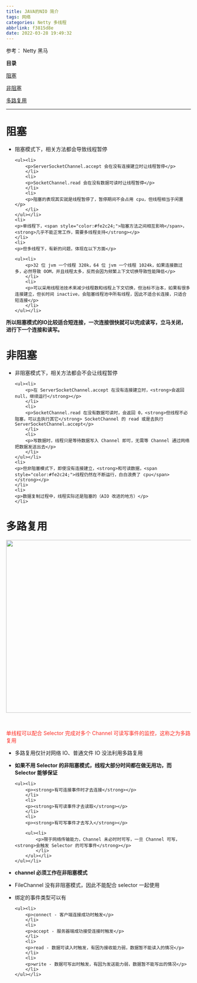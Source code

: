 ```yaml
---
title: JAVA的NIO 简介
tags: 网络
categories: Netty 多线程
abbrlink: f3815d8e
date: 2022-03-28 19:49:32
---
```


<!--more-->

<p id="%E5%8F%82%E8%80%83%EF%BC%9A%20Netty%20%E9%BB%91%E9%A9%AC">参考： Netty 黑马</p>

<p id="main-toc"><strong>目录</strong></p>

<p id="%E9%98%BB%E5%A1%9E-toc" style="margin-left:0px;"><a href="#%E9%98%BB%E5%A1%9E">阻塞</a></p>

<p id="%E9%9D%9E%E9%98%BB%E5%A1%9E-toc" style="margin-left:0px;"><a href="#%E9%9D%9E%E9%98%BB%E5%A1%9E">非阻塞</a></p>

<p id="%E5%A4%9A%E8%B7%AF%E5%A4%8D%E7%94%A8-toc" style="margin-left:0px;"><a href="#%E5%A4%9A%E8%B7%AF%E5%A4%8D%E7%94%A8">多路复用</a></p>

<hr id="hr-toc" /><p></p>

<h1 id="%E9%98%BB%E5%A1%9E">阻塞</h1>

<ul><li>
	<p>阻塞模式下，相关方法都会导致线程暂停</p>

	<ul><li>
		<p>ServerSocketChannel.accept 会在没有连接建立时让线程暂停</p>
		</li>
		<li>
		<p>SocketChannel.read 会在没有数据可读时让线程暂停</p>
		</li>
		<li>
		<p>阻塞的表现其实就是线程暂停了，暂停期间不会占用 cpu，但线程相当于闲置</p>
		</li>
	</ul></li>
	<li>
	<p>单线程下，<span style="color:#fe2c24;">阻塞方法之间相互影响</span>，<strong>几乎不能正常工作，需要多线程支持</strong></p>
	</li>
	<li>
	<p>但多线程下，有新的问题，体现在以下方面</p>

	<ul><li>
		<p>32 位 jvm 一个线程 320k，64 位 jvm 一个线程 1024k，如果连接数过多，必然导致 OOM，并且线程太多，反而会因为频繁上下文切换导致性能降低</p>
		</li>
		<li>
		<p>可以采用线程池技术来减少线程数和线程上下文切换，但治标不治本，如果有很多连接建立，但长时间 inactive，会阻塞线程池中所有线程，因此不适合长连接，只适合短连接</p>
		</li>
	</ul></li>
</ul><p><strong>所以阻塞模式的IO比较适合</strong><strong>短连接，一次连接很快就可以完成读写，立马关闭，进行下一个连接和读写。</strong></p>

<p></p>

<p></p>

<h1 id="%E9%9D%9E%E9%98%BB%E5%A1%9E">非阻塞</h1>

<ul><li>
	<p>非阻塞模式下，相关方法都会不会让线程暂停</p>

	<ul><li>
		<p>在 ServerSocketChannel.accept 在没有连接建立时，<strong>会返回 null，继续运行</strong></p>
		</li>
		<li>
		<p>SocketChannel.read 在没有数据可读时，会返回 0，<strong>但线程不必阻塞，可以去执行其它</strong> SocketChannel 的 read 或是去执行 ServerSocketChannel.accept</p>
		</li>
		<li>
		<p>写数据时，线程只是等待数据写入 Channel 即可，无需等 Channel 通过网络把数据发送出去</p>
		</li>
	</ul></li>
	<li>
	<p>但非阻塞模式下，即使没有连接建立，<strong>和可读数据，<span style="color:#fe2c24;">线程仍然在不断运行，白白浪费了 cpu</span></strong></p>
	</li>
	<li>
	<p>数据复制过程中，线程实际还是阻塞的（AIO 改进的地方）</p>
	</li>
</ul><p></p>

<h1 id="%E5%A4%9A%E8%B7%AF%E5%A4%8D%E7%94%A8">多路复用</h1>

<p><img alt="" height="472" src="https://img-blog.csdnimg.cn/3df8b511029f4e1f8759c42fdfb9fd87.png?x-oss-process=image/watermark,type_d3F5LXplbmhlaQ,shadow_50,text_Q1NETiBAdHJpZ2dlcjMzMw==,size_19,color_FFFFFF,t_70,g_se,x_16" width="630" /></p>

<p> </p>

<p><span style="color:#fe2c24;">单线程可以配合 Selector 完成对多个 Channel 可读写事件的监控，这称之为多路复用</span></p>

<ul><li>
	<p>多路复用仅针对网络 IO、普通文件 IO 没法利用多路复用</p>
	</li>
	<li>
	<p><strong>如果不用 Selector 的非阻塞模式，线程大部分时间都在做无用功，而 Selector 能够保证</strong></p>

	<ul><li>
		<p><strong>有可连接事件时才去连接</strong></p>
		</li>
		<li>
		<p><strong>有可读事件才去读取</strong></p>
		</li>
		<li>
		<p><strong>有可写事件才去写入</strong></p>

		<ul><li>
			<p>限于网络传输能力，Channel 未必时时可写，一旦 Channel 可写，<strong>会触发 Selector 的可写事件</strong></p>
			</li>
		</ul></li>
	</ul></li>
</ul><ul><li>
	<p><strong>channel 必须工作在非阻塞模式</strong></p>
	</li>
	<li>
	<p>FileChannel 没有非阻塞模式，因此不能配合 selector 一起使用</p>
	</li>
	<li>
	<p>绑定的事件类型可以有</p>

	<ul><li>
		<p>connect - 客户端连接成功时触发</p>
		</li>
		<li>
		<p>accept - 服务器端成功接受连接时触发</p>
		</li>
		<li>
		<p>read - 数据可读入时触发，有因为接收能力弱，数据暂不能读入的情况</p>
		</li>
		<li>
		<p>write - 数据可写出时触发，有因为发送能力弱，数据暂不能写出的情况</p>
		</li>
	</ul></li>
</ul><p></p>

<p></p>
